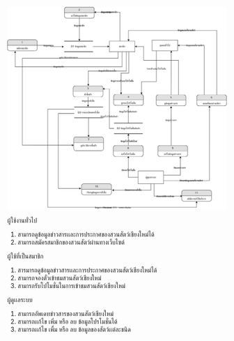 ![Diagram](README_src/Kao.drawio.svg)

ผู้ใช้งานทั่วไป
  1. สามารถดูข้อมูลข่าวสารเเละการประกาศของสวนสัตว์เชียงใหม่ได้ 
  2. สามารถสมัครสมาชิกของสวนสัตว์ผ่านทางเว็บไซต์ 

ผู้ใช้ที่เป็นสมาชิก 
  1. สารมารถดูข้อมูลข่าวสารเเละการประกาศของสวนสัตว์เชียงใหม่ได้ 
  2. สามารถจองตั๋วเข้าชมสวนสัตว์เชียงใหม่ 
  3. สามารถรับโปโมชั่นในการเข้าชมสวนสัตว์เชียงใหม่ 

ผู้ดูเเลระบบ 
  1. สามารถอัพเดทข่าวสารของสวนสัตว์เชียงใหม่ 
  2. สามารถเเก้ไข เพิ่ม หรือ ลบ ข้อมูลโปรโมชั่นได้ 
  3. สามารถเเก้ไข เพื่ม หรือ ลบ  ข้อมูลของสัตว์เเต่ละชนิด
   
